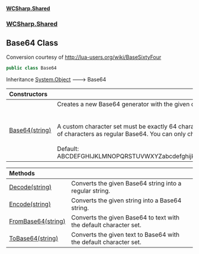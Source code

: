 #### [WCSharp.Shared](README.md 'README')
### [WCSharp.Shared](WCSharp.Shared.md 'WCSharp.Shared')

## Base64 Class

Conversion courtesy of http://lua-users.org/wiki/BaseSixtyFour

```csharp
public class Base64
```

Inheritance [System.Object](https://docs.microsoft.com/en-us/dotnet/api/System.Object 'System.Object') &#129106; Base64

| Constructors | |
| :--- | :--- |
| [Base64(string)](WCSharp.Shared.Base64.Base64(string).md 'WCSharp.Shared.Base64.Base64(string)') | Creates a new Base64 generator with the given character set.<br/><br/><br/>A custom character set must be exactly 64 characters long and use the same set of characters as regular Base64. You can only change the order.<br/><br/>Default: ABCDEFGHIJKLMNOPQRSTUVWXYZabcdefghijklmnopqrstuvwxyz0123456789+/ |

| Methods | |
| :--- | :--- |
| [Decode(string)](WCSharp.Shared.Base64.Decode(string).md 'WCSharp.Shared.Base64.Decode(string)') | Converts the given Base64 string into a regular string. |
| [Encode(string)](WCSharp.Shared.Base64.Encode(string).md 'WCSharp.Shared.Base64.Encode(string)') | Converts the given string into a Base64 string. |
| [FromBase64(string)](WCSharp.Shared.Base64.FromBase64(string).md 'WCSharp.Shared.Base64.FromBase64(string)') | Converts the given Base64 to text with the default character set. |
| [ToBase64(string)](WCSharp.Shared.Base64.ToBase64(string).md 'WCSharp.Shared.Base64.ToBase64(string)') | Converts the given text to Base64 with the default character set. |
